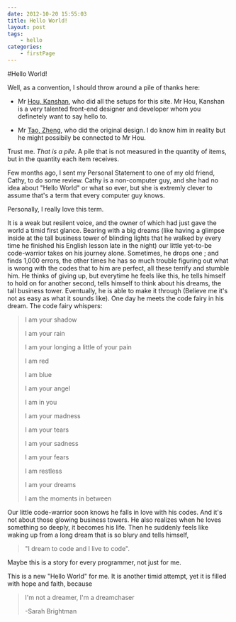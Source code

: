 ```yaml
---
date: 2012-10-20 15:55:03
title: Hello World!
layout: post
tags:
    - hello
categories:
    - firstPage
---
```


#Hello World!

Well, as a convention, I should throw around a pile of thanks here:

* Mr [Hou, Kanshan](http://houkanshan.github.com "Hou, Kanshan"), who did all the setups for this site. Mr Hou, Kanshan is a very talented front-end designer and developer whom you definetely want to say hello to.
 
* Mr [Tao, Zheng](http://ztpala.com), who did the original design. I do know him in reality but he might possibily be connected to Mr Hou.



Trust me. *That is a pile*. A pile that is not measured in the quantity of items, but in the quantity each item receives.

Few months ago, I sent my Personal Statement to one of my old friend, Cathy, to do some review. Cathy is a non-computer guy, and she had no idea about "Hello World" or what so ever, but she is extremly clever to assume that's a term that every computer guy knows. 

Personally, I really love this term.

It is a weak but resilent voice, and the owner of which had just gave the world a timid first glance. Bearing with a big dreams (like having a glimpse inside at the tall business tower of blinding lights that he walked by every time he finished his English lesson late in the night) our little yet-to-be code-warrior takes on his journey alone. Sometimes, he drops one ; and finds 1,000 errors, the other times he has so much trouble figuring out what is wrong with the codes that to him are perfect, all these terrify and stumble him. He thinks of giving up, but everytime he feels like this, he tells himself to hold on for another second, tells himself to think about his dreams, the tall business tower. Eventually, he is able to make it through (Believe me it's not as easy as what it sounds like). One day he meets the code fairy in his dream. The code fairy whispers:
> 
> I am your shadow
>
> I am your rain
>
> I am your longing a little of your pain
>
> I am red
>
> I am blue
>
> I am your angel
>
> I am in you
>
> I am your madness
>
> I am your tears
>
> I am your sadness
>
> I am your fears
>
> I am restless
>
> I am your dreams
>
> I am the moments in between

Our little code-warrior soon knows he falls in love with his codes. And it's not about those glowing business towers. He also realizes when he loves something so deeply, it becomes his life. Then he suddenly feels like waking up from a long dream that is so blury and tells himself, 

> "I dream to code and I live to code". 
 

Maybe this is a story for every programmer, not just for me.

This is a new "Hello World" for me. It is another timid attempt, yet it is filled with hope and faith, because
> I'm not a dreamer, I'm a dreamchaser
>
> -Sarah Brightman







